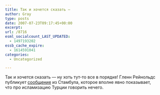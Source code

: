 ```yaml
---
title: Так и хочется сказать —
author: Gray
type: posts
date: 2007-07-23T09:17:45+00:00
excerpt:
url: /8716
esml_socialcount_LAST_UPDATED:
  - 1497193202
essb_cache_expire:
  - 1614591041
categories:
  - Uncategorized

---
```








Так и хочется сказать &#8212; ну хоть тут-то все в порядке! Гленн Рейнольдс публикует <a href="http://instapundit.com/archives2/007426.php" target="_blank">сообщение</a> из Стамбула, которое вполне явно показывает, что про исламизацию Турции говорить нечего.